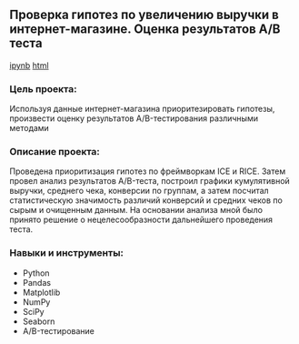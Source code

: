 ## Проверка гипотез по увеличению выручки в интернет-магазине. Оценка результатов A/B теста
[ipynb](https://github.com/magnanimous24/Portfolio/blob/main/Project%203/AB%20test.ipynb)
[html](https://github.com/magnanimous24/Portfolio/blob/main/Project%203/AB%20test.html)
### Цель проекта:
Используя данные интернет-магазина приоритезировать гипотезы, произвести оценку результатов A/B-тестирования различными методами
### Описание проекта:
Проведена приоритизация гипотез по фреймворкам ICE и RICE. Затем провел анализ
результатов A/B-теста, построил графики кумулятивной выручки, среднего чека,
конверсии по группам, а затем посчитал статистическую значимость различий конверсий
и средних чеков по сырым и очищенным данным. На основании анализа мной было
принято решение о нецелесообразности дальнейшего проведения теста.
### Навыки и инструменты:
- Python
- Pandas
- Matplotlib
- NumPy
- SciPy
- Seaborn
- A/B-тестирование
